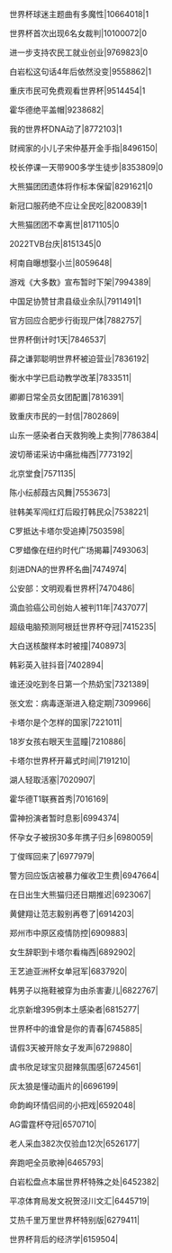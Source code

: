 世界杯球迷主题曲有多魔性|10664018|1

世界杯首次出现6名女裁判|10100072|0

进一步支持农民工就业创业|9769823|0

白岩松这句话4年后依然没变|9558862|1

重庆市民可免费观看世界杯|9514454|1

霍华德绝平盖帽|9238682|

我的世界杯DNA动了|8772103|1

财阀家的小儿子宋仲基开金手指|8496150|

校长停课一天带900多学生徒步|8353809|0

大熊猫团团遗体将作标本保留|8291621|0

新冠口服药绝不应让全民吃|8200839|1

大熊猫团团不幸离世|8171105|0

2022TVB台庆|8151345|0

柯南自曝想娶小兰|8059648|

游戏《大多数》宣布暂时下架|7994389|

中国足协赞甘肃县级业余队|7911491|1

官方回应合肥步行街现尸体|7882757|

世界杯倒计时1天|7846537|

薛之谦郭聪明世界杯被迫营业|7836192|

衡水中学已启动教学改革|7833511|

卿卿日常全员女团配置|7816391|

致重庆市民的一封信|7802869|

山东一感染者白天救狗晚上卖狗|7786384|

波切蒂诺采访中痛批梅西|7773192|

北京堂食|7571135|

陈小纭郝葭古风舞|7553673|

驻韩美军闯红灯后殴打韩民众|7538221|

C罗抵达卡塔尔受追捧|7503598|

C罗蜡像在纽约时代广场揭幕|7493063|

刻进DNA的世界杯名曲|7474974|

公安部：文明观看世界杯|7470486|

滴血验癌公司创始人被判11年|7437077|

超级电脑预测阿根廷世界杯夺冠|7415235|

大白送核酸样本时被撞|7408973|

韩彩英入驻抖音|7402894|

谁还没吃到冬日第一个热奶宝|7321389|

张文宏：病毒逐渐进入稳定期|7309966|

卡塔尔是个怎样的国家|7221011|

18岁女孩右眼天生蓝瞳|7210886|

卡塔尔世界杯开幕式时间|7191210|

湖人轻取活塞|7020907|

霍华德T1联赛首秀|7016169|

雷神扮演者暂时息影|6994374|

怀孕女子被拐30多年携子归乡|6980059|

丁俊晖回来了|6977979|

警方回应饭店被暴力催收卫生费|6947664|

在日出生大熊猫归还日期推迟|6923067|

黄健翔让范志毅别再卷了|6914203|

郑州市中原区疫情防控|6909883|

女生辞职到卡塔尔看梅西|6892902|

王艺迪亚洲杯女单冠军|6837920|

韩男子以拖鞋被穿为由杀害妻儿|6822767|

北京新增395例本土感染者|6815277|

世界杯中的谁曾是你的青春|6745885|

请假3天被开除女子发声|6729880|

虞书欣足球宝贝甜辣氛围感|6724561|

灰太狼是懂动画片的|6696199|

命韵峋环情侣间的小把戏|6592048|

AG雷霆杯夺冠|6570710|

老人采血382次仅验血12次|6526177|

奔跑吧全员歌神|6465793|

白岩松盘点本届世界杯特殊之处|6452382|

平凉体育局发文祝贺泾川文汇|6445719|

艾热千里万里世界杯特别版|6279411|

世界杯背后的经济学|6159504|

